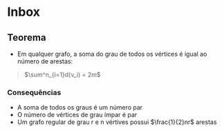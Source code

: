 # Inbox

## Teorema

- Em qualquer grafo, a soma do grau de todos os vértices é igual ao número de arestas:

> $\sum^n_{i=1}d(v_i) = 2m$

### Consequências

- A soma de todos os graus é um número par
- O número de vértices de grau ímpar é par
- Um grafo regular de grau r e n vértives possui $\frac{1}{2}nr$ arestas